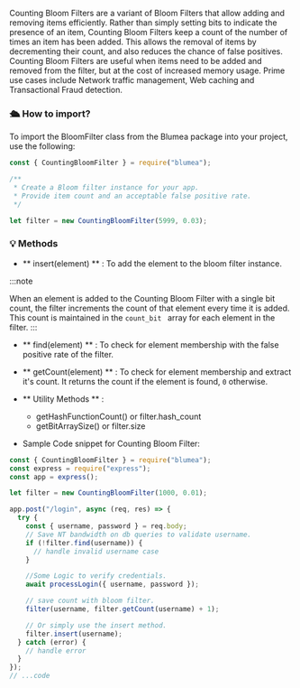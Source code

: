 Counting Bloom Filters are a variant of Bloom Filters that allow adding and removing items efficiently. Rather than simply setting bits to indicate the presence of an item, Counting Bloom Filters keep a count of the number of times an item has been added. This allows the removal of items by decrementing their count, and also reduces the chance of false positives. Counting Bloom Filters are useful when items need to be added and removed from the filter, but at the cost of increased memory usage. Prime use cases include Network traffic management, Web caching and Transactional Fraud detection.

### 🛳 How to import?

To import the BloomFilter class from the Blumea package into your project, use the following:

```js
const { CountingBloomFilter } = require("blumea");

/**
 * Create a Bloom filter instance for your app.
 * Provide item count and an acceptable false positive rate.
 */

let filter = new CountingBloomFilter(5999, 0.03);
```

### 💡 Methods

- ** insert(element) ** : To add the element to the bloom filter instance.

:::note

When an element is added to the Counting Bloom Filter with a single bit count, the filter increments the count of that element every time it is added. This count is maintained in the `count_bit ` array for each element in the filter.
:::

- ** find(element) ** : To check for element membership with the false positive rate of the filter.
- ** getCount(element) ** : To check for element membership and extract it's count. It returns the count if the element is found, `0` otherwise.
- ** Utility Methods ** :

  - getHashFunctionCount() or filter.hash_count
  - getBitArraySize() or filter.size

- Sample Code snippet for Counting Bloom Filter:

```js
const { CountingBloomFilter } = require("blumea");
const express = require("express");
const app = express();

let filter = new CountingBloomFilter(1000, 0.01);

app.post("/login", async (req, res) => {
  try {
    const { username, password } = req.body;
    // Save NT bandwidth on db queries to validate username.
    if (!filter.find(username)) {
      // handle invalid username case
    }

    //Some Logic to verify credentials.
    await processLogin({ username, password });

    // save count with bloom filter.
    filter(username, filter.getCount(username) + 1);

    // Or simply use the insert method.
    filter.insert(username);
  } catch (error) {
    // handle error
  }
});
// ...code
```
